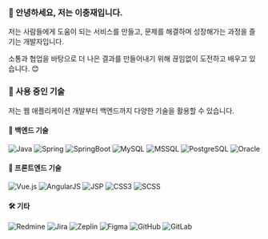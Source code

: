 ### 👋 안녕하세요, 저는 이충재입니다.

저는 사람들에게 도움이 되는 서비스를 만들고, 문제를 해결하며 성장해가는 과정을 즐기는 개발자입니다.

소통과 협업을 바탕으로 더 나은 결과를 만들어내기 위해 끊임없이 도전하고 배우고 있습니다. 😊

### 💬 사용 중인 기술
저는 웹 애플리케이션 개발부터 백엔드까지 다양한 기술을 활용할 수 있습니다.

#### 🔧 백엔드 기술
<span>
  <img src="https://img.shields.io/badge/Java-007396?style=flat-square&logo=Java&logoColor=white" alt="Java">
  <img src="https://img.shields.io/badge/Spring-6DB33F?style=flat-square&logo=Spring&logoColor=white" alt="Spring">
  <img src="https://img.shields.io/badge/SpringBoot-6DB33F?style=flat-square&logo=SpringBoot&logoColor=white" alt="SpringBoot">
  <img src="https://img.shields.io/badge/MySQL-4479A1?style=flat-square&logo=MySQL&logoColor=white" alt="MySQL">
  <img src="https://img.shields.io/badge/MSSQL-CC2927?style=flat-square&logo=MicrosoftSQLServer&logoColor=white" alt="MSSQL">
  <img src="https://img.shields.io/badge/PostgreSQL-003545?style=flat-square&logo=PostgreSQL&logoColor=white" alt="PostgreSQL">
  <img src="https://img.shields.io/badge/Oracle-F80000?style=flat-square&logo=Oracle&logoColor=white" alt="Oracle">
</span>

#### 🎨 프론트엔드 기술
<span>
  <img src="https://img.shields.io/badge/Vue.js-4FC08D?style=flat-square&logo=Vue.js&logoColor=white" alt="Vue.js">
  <img src="https://img.shields.io/badge/AngularJS-DD0031?style=flat-square&logo=AngularJS&logoColor=white" alt="AngularJS">
  <img src="https://img.shields.io/badge/JSP-F7DF1E?style=flat-square&logo=java&logoColor=black" alt="JSP">
  <img src="https://img.shields.io/badge/CSS3-1572B6?style=flat-square&logo=CSS3&logoColor=white" alt="CSS3">
  <img src="https://img.shields.io/badge/SCSS-CC6699?style=flat-square&logo=Sass&logoColor=white" alt="SCSS">
</span>

#### 🛠️ 기타
<span>
  <img src="https://img.shields.io/badge/Redmine-B32024?style=flat-square&logo=Redmine&logoColor=white" alt="Redmine">
  <img src="https://img.shields.io/badge/Jira-0052CC?style=flat-square&logo=Jira&logoColor=white" alt="Jira">
  <img src="https://img.shields.io/badge/Zeplin-FFE4A1?style=flat-square&logo=Zeplin&logoColor=black" alt="Zeplin">
  <img src="https://img.shields.io/badge/Figma-F24E1E?style=flat-square&logo=Figma&logoColor=white" alt="Figma">
  <img src="https://img.shields.io/badge/GitHub-181717?style=flat-square&logo=GitHub&logoColor=white" alt="GitHub">
  <img src="https://img.shields.io/badge/GitLab-FC6D26?style=flat-square&logo=GitLab&logoColor=white" alt="GitLab">
</span>


